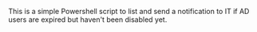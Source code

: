 This is a simple Powershell script to list and send a notification to IT if AD users are expired but haven't been disabled yet.
